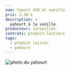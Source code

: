 ```yaml
---
nom: Yaourt 430 ml vanille
prix: 2,30 €
description: >
  yahourt à la vanille
producteur: Jarouilles
contrats: produit-laitiers
tags: 
  - produit laitier
  - yahourt
---
```


![photo du yahourt](./media/yahourt.jpg)